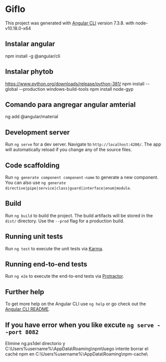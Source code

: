 # Giflo

This project was generated with [Angular CLI](https://github.com/angular/angular-cli) version 7.3.8. with node-v10.18.0-x64
## Instalar angular
npm install -g @angular/cli
## Instalar phytob
https://www.python.org/downloads/release/python-381/
npm install --global --production windows-build-tools
npm install node-gyp
## Comando para angregar angular amterial
ng add @angular/material

## Development server

Run `ng serve` for a dev server. Navigate to `http://localhost:4200/`. The app will automatically reload if you change any of the source files.

## Code scaffolding

Run `ng generate component component-name` to generate a new component. You can also use `ng generate directive|pipe|service|class|guard|interface|enum|module`.

## Build

Run `ng build` to build the project. The build artifacts will be stored in the `dist/` directory. Use the `--prod` flag for a production build.

## Running unit tests

Run `ng test` to execute the unit tests via [Karma](https://karma-runner.github.io).

## Running end-to-end tests

Run `ng e2e` to execute the end-to-end tests via [Protractor](http://www.protractortest.org/).

## Further help

To get more help on the Angular CLI use `ng help` or go check out the [Angular CLI README](https://github.com/angular/angular-cli/blob/master/README.md).
## If you have error when you like excute `ng serve --port 8082`
Elimine ng.ps1del directorio y C:\Users\%username%\AppData\Roaming\npm\luego intente borrar el caché npm en C:\Users\%username%\AppData\Roaming\npm-cache\

